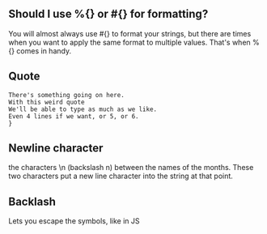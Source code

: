## Should I use %{} or #{} for formatting?
You will almost always use #{} to format your strings, but there are times when you want to apply the same format to multiple values. That's when %{} comes in handy.

## Quote 
```puts %q{
There's something going on here.
With this weird quote
We'll be able to type as much as we like.
Even 4 lines if we want, or 5, or 6.
}
```

## Newline character
the characters \n (backslash n) between the names of the months. These two characters put a new line character into the string at that point.

## Backlash

Lets you escape the symbols, like in JS


